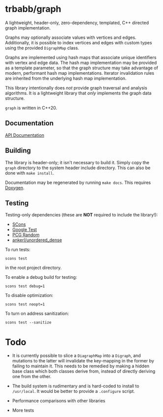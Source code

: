 # trbabb/graph

A lightweight, header-only, zero-dependency, templated, C++ directed graph implementation.

Graphs may optionally associate values with vertices and edges. Additionally, it
is possible to index vertices and edges with custom types using the provided `DigraphMap`
class.

Graphs are implemented using hash maps that associate unique identifiers with
vertex and edge data. The hash map implementation may be provided as a template parameter,
so that the graph structure may take advantage of modern, performant hash map implementations.
Iterator invalidation rules are inherited from the underlying hash map implementation.

This library intentionally does *not* provide graph traversal and analysis algorithms.
It is a lightweight library that *only* implements the graph data structure.

`graph` is written in C++20.

## Documentation

[API Documentation](http://trbabb.github.io/graph/html/annotated.html)

## Building

The library is header-only; it isn't necessary to build it. Simply copy the `graph` directory
to the system header include directory. This can also be done with `make install`.

Documentation may be regenerated by running `make docs`. This requires
[Doxygen](https://www.doxygen.nl/).

## Testing

Testing-only dependencies (these are **NOT** required to include the library!):
- [SCons](https://scons.org/)
- [Google Test](https://github.com/google/googletest)
- [PCG Random](https://www.pcg-random.org/index.html)
- [ankerl/unordered_dense](https://github.com/martinus/unordered_dense)

To run tests:

    scons test

in the root project directory.

To enable a debug build for testing:

    scons test debug=1

To disable optimization:

    scons test noopt=1

To turn on address sanitization:

    scons test --sanitize


# Todo

- It is currently possible to slice a `DiagraphMap` into a `Digraph`, and mutations to the
latter will invalidate the key-mapping in the former by failing to maintain it. This needs to
be remedied by making a hidden base class which both classes derive from, instead of directly
deriving one from the other.

- The build system is rudimentary and is hard-coded to install to `/usr/local`. It would be
better to provide a `.configure` script.

- Performance comparisons with other libraries

- More tests
